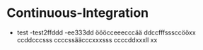 # Continuous-Integration
- test
-test2ffddd
-ee333dd
öööcceeecccää
ddccfffsssccööxx
ccddcccsss
ccccssääcccxxxsss
ccccddxxxll
xx

